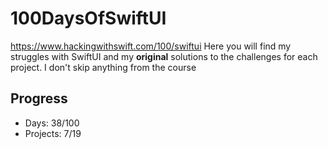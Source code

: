 # 100DaysOfSwiftUI
https://www.hackingwithswift.com/100/swiftui
Here you will find my struggles with SwiftUI and my **original** solutions to the challenges for each project. I don't skip anything from the course

## Progress 
 - Days: 38/100
 - Projects: 7/19
